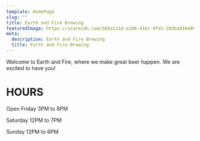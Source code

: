 ```yaml
---
template: HomePage
slug: ""
title: Earth and Fire Brewing
featuredImage: https://ucarecdn.com/565a131d-e106-41bc-9fd1-203ba816406f/
meta:
  description: Earth and Fire Brewing
  title: Earth and Fire Brewing
---
```

Welcome to Earth and Fire, where we make great beer happen. We are excited to have you!

# HOURS

Open
Friday
3PM to 8PM

Saturday
12PM to 7PM

Sunday
12PM to 6PM